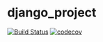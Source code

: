 # django_project
[![Build Status](https://app.travis-ci.com/heitor-oss/django_project.svg?branch=main)](https://app.travis-ci.com/heitor-oss/django_project)
[![codecov](https://codecov.io/gh/heitor-oss/django_project/branch/main/graph/badge.svg?token=FTI49PL3A5)](https://codecov.io/gh/heitor-oss/django_project)